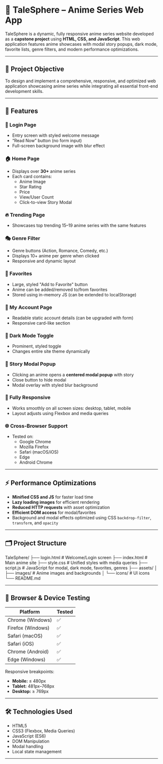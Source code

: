 # 🌟 TaleSphere – Anime Series Web App

TaleSphere is a dynamic, fully responsive anime series website developed as a **capstone project** using **HTML, CSS, and JavaScript**. This web application features anime showcases with modal story popups, dark mode, favorite lists, genre filters, and modern performance optimizations.

---

## 🎯 Project Objective

To design and implement a comprehensive, responsive, and optimized web application showcasing anime series while integrating all essential front-end development skills.

---

## 🧱 Features

### 🔐 Login Page
- Entry screen with styled welcome message
- “Read Now” button (no form input)
- Full-screen background image with blur effect

### 🏠 Home Page
- Displays over **30+** anime series
- Each card contains:
  - Anime Image
  - Star Rating
  - Price
  - View/User Count
  - Click-to-view Story Modal

### 🔥 Trending Page
- Showcases top trending 15–19 anime series with the same features

### 🎭 Genre Filter
- Genre buttons (Action, Romance, Comedy, etc.)
- Displays 10+ anime per genre when clicked
- Responsive and dynamic layout

### 💖 Favorites
- Large, styled "Add to Favorite" button
- Anime can be added/removed to/from favorites
- Stored using in-memory JS (can be extended to localStorage)

### 👤 My Account Page
- Readable static account details (can be upgraded with form)
- Responsive card-like section

### 🌙 Dark Mode Toggle
- Prominent, styled toggle
- Changes entire site theme dynamically

### 📖 Story Modal Popup
- Clicking an anime opens a **centered modal popup** with story
- Close button to hide modal
- Modal overlay with styled blur background

### 📱 Fully Responsive
- Works smoothly on all screen sizes: desktop, tablet, mobile
- Layout adjusts using Flexbox and media queries

### 🌐 Cross-Browser Support
- Tested on:
  - Google Chrome
  - Mozilla Firefox
  - Safari (macOS/iOS)
  - Edge
  - Android Chrome

---

## ⚡ Performance Optimizations

- **Minified CSS and JS** for faster load time
- **Lazy loading images** for efficient rendering
- **Reduced HTTP requests** with asset optimization
- **Efficient DOM access** for modal/favorites
- Background and modal effects optimized using CSS `backdrop-filter`, `transform`, and `opacity`

---

## 🗂 Project Structure

TaleSphere/
├── login.html # Welcome/Login screen
├── index.html # Main anime site
├── style.css # Unified styles with media queries
├── script.js # JavaScript for modal, dark mode, favorites, genres
├── assets/
│ ├── images/ # Anime images and backgrounds
│ └── icons/ # UI icons
└── README.md

---

## 🧪 Browser & Device Testing

| Platform         | Tested |
|------------------|--------|
| Chrome (Windows) | ✅      |
| Firefox (Windows) | ✅     |
| Safari (macOS)    | ✅     |
| Safari (iOS)      | ✅     |
| Chrome (Android)  | ✅     |
| Edge (Windows)    | ✅     |

Responsive breakpoints:
- **Mobile:** ≤ 480px
- **Tablet:** 481px–768px
- **Desktop:** ≥ 769px

---

## 🛠 Technologies Used

- HTML5
- CSS3 (Flexbox, Media Queries)
- JavaScript (ES6)
- DOM Manipulation
- Modal handling
- Local state management

---

